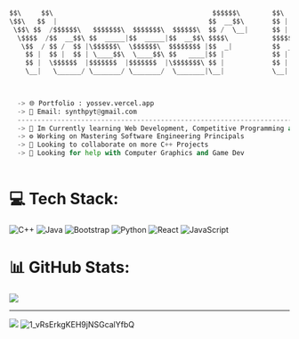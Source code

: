 ```python



$$\     $$\                                        $$$$$$\        $$\   $$\ $$\           $$\                               
\$$\   $$  |                                      $$  __$$\       $$ |  $$ |\__|          $$ |                              
 \$$\ $$  /$$$$$$\   $$$$$$$\  $$$$$$$\  $$$$$$\  $$ /  \__|      $$ |  $$ |$$\  $$$$$$$\ $$$$$$$\   $$$$$$\  $$$$$$\$$$$\  
  \$$$$  /$$  __$$\ $$  _____|$$  _____|$$  __$$\ $$$$\           $$$$$$$$ |$$ |$$  _____|$$  __$$\  \____$$\ $$  _$$  _$$\ 
   \$$  / $$ /  $$ |\$$$$$$\  \$$$$$$\  $$$$$$$$ |$$  _|          $$  __$$ |$$ |\$$$$$$\  $$ |  $$ | $$$$$$$ |$$ / $$ / $$ |
    $$ |  $$ |  $$ | \____$$\  \____$$\ $$   ____|$$ |            $$ |  $$ |$$ | \____$$\ $$ |  $$ |$$  __$$ |$$ | $$ | $$ |
    $$ |  \$$$$$$  |$$$$$$$  |$$$$$$$  |\$$$$$$$\ $$ |            $$ |  $$ |$$ |$$$$$$$  |$$ |  $$ |\$$$$$$$ |$$ | $$ | $$ |
    \__|   \______/ \_______/ \_______/  \_______|\__|            \__|  \__|\__|\_______/ \__|  \__| \_______|\__| \__| \__|


                                                                                                                         
  -> 🌐 Portfolio : yossev.vercel.app
  -> 📨 Email: synthpyt@gmail.com
  --------------------------------------------------------------------------------
  -> 🌱 Im Currently learning Web Development, Competitive Programming and Python.
  -> ⚙️ Working on Mastering Software Engineering Principals
  -> 🤝 Looking to collaborate on more C++ Projects
  -> 🤔 Looking for help with Computer Graphics and Game Dev                                                                                                                        
                                                                                                                            
```

# 💻 Tech Stack:
![C++](https://img.shields.io/badge/c++-%2300599C.svg?style=for-the-badge&logo=c%2B%2B&logoColor=white) ![Java](https://img.shields.io/badge/java-%23ED8B00.svg?style=for-the-badge&logo=openjdk&logoColor=white) ![Bootstrap](https://img.shields.io/badge/bootstrap-%238511FA.svg?style=for-the-badge&logo=bootstrap&logoColor=white) ![Python](https://img.shields.io/badge/python-3670A0?style=for-the-badge&logo=python&logoColor=ffdd54) ![React](https://img.shields.io/badge/react-%2320232a.svg?style=for-the-badge&logo=react&logoColor=%2361DAFB) ![JavaScript](https://img.shields.io/badge/javascript-%23323330.svg?style=for-the-badge&logo=javascript&logoColor=%23F7DF1E)
# 📊 GitHub Stats:
![](https://github-readme-stats.vercel.app/api/top-langs/?username=yossev&theme=tokyonight&hide_border=true&include_all_commits=false&count_private=false&layout=compact)

---
[![](https://visitcount.itsvg.in/api?id=yossev&icon=8&color=6)](https://visitcount.itsvg.in)
![1_vRsErkgKEH9jNSGcalYfbQ](https://github.com/yossev/yossev/assets/93604359/fdb5de64-d6d4-4827-be95-cbf98ee0f947)
